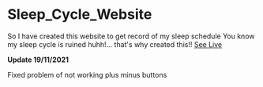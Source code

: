 # Sleep_Cycle_Website
So I have created this website to get record of my sleep schedule
You know my sleep cycle is ruined huhh!... that's why created this!!
<a style="background='#ff512f'" href="https://ganeshparmar.github.io/Sleep_Cycle_Website/">See Live</a>

<b>Update 19/11/2021</b>
<p>Fixed problem of not working plus minus buttons</p>


